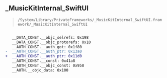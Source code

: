 ## _MusicKitInternal_SwiftUI

> `/System/Library/PrivateFrameworks/_MusicKitInternal_SwiftUI.framework/_MusicKitInternal_SwiftUI`

```diff

   __DATA_CONST.__objc_selrefs: 0x198
   __DATA_CONST.__objc_protorefs: 0x10
   __AUTH_CONST.__auth_got: 0x1f80
-  __AUTH_CONST.__auth_ptr: 0x13a0
+  __AUTH_CONST.__auth_ptr: 0x11d0
   __AUTH_CONST.__const: 0x41a8
   __AUTH_CONST.__objc_const: 0x958
   __AUTH.__objc_data: 0x100

```
